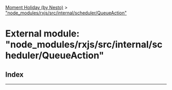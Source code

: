 [Moment Holiday (by Nesto)](../README.md) > ["node_modules/rxjs/src/internal/scheduler/QueueAction"](../modules/_node_modules_rxjs_src_internal_scheduler_queueaction_.md)

# External module: "node_modules/rxjs/src/internal/scheduler/QueueAction"

## Index

---

